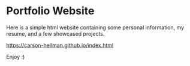 # Portfolio Website

Here is a simple html website containing some personal information, my resume, and a few showcased projects.

https://carson-hellman.github.io/index.html

Enjoy :)
